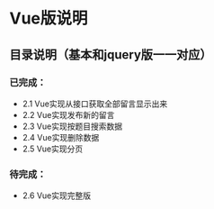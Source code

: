 # Vue版说明

## 目录说明（基本和jquery版一一对应）

### 已完成：

- 2.1 Vue实现从接口获取全部留言显示出来
- 2.2 Vue实现发布新的留言
- 2.3 Vue实现按题目搜索数据
- 2.4 Vue实现删除数据
- 2.5 Vue实现分页

### 待完成：

- 2.6 Vue实现完整版